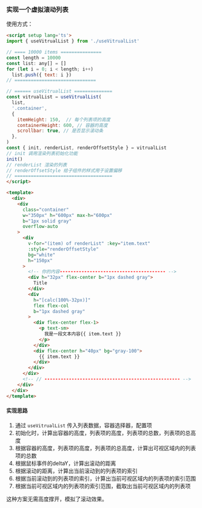 
### 实现一个虚拟滚动列表
使用方式：
```html
<script setup lang='ts'>
import { useVitrualList } from './useVitrualList'

// ==== 10000 items ===============
const length = 10000
const list: any[] = []
for (let i = 0; i < length; i++)
  list.push({ text: i })
// ==============================

// ====== useVitrualList ==============
const vitrualList = useVitrualList(
  list,
  '.container',
  {
    itemHeight: 150,  // 每个列表项的高度
    containerHeight: 600, // 容器的高度
    scrollbar: true, // 是否显示滚动条
  },
)
const { init, renderList, renderOffsetStyle } = vitrualList
// init 调用渲染列表初始化功能
init()
// renderList 渲染的列表
// renderOffsetStyle 给子组件的样式用于设置偏移
// ====================================
</script>

<template>
  <div>
    <div
      class="container"
      w="350px" h="600px" max-h="600px"
      b="1px solid gray"
      overflow-auto
    >
      <div
        v-for="(item) of renderList" :key="item.text"
        :style="renderOffsetStyle"
        bg="white"
        h="150px" 
      >
        <!-- 你的内容--------------------------------------- -->
        <div h="32px" flex-center b="1px dashed gray">
          Title
        </div>
        <div
          h="[calc(100%-32px)]"
          flex flex-col
          b="1px dashed gray"
        >
          <div flex-center flex-1>
            <p text-sm>
              我是一段文本内容{{ item.text }}
            </p>
          </div>
          <div flex-center h="40px" bg="gray-100">
            {{ item.text }}
          </div>
        </div>
      </div>
      <!-- // -------------------------------------------------- -->
    </div>
  </div>
</template>
```

#### 实现思路
1. 通过 `useVitrualList` 传入列表数据，容器选择器，配置项
2. 初始化时，计算出容器的高度，列表项的高度，列表项的总数，列表项的总高度
3. 根据容器的高度，列表项的高度，列表项的总高度，计算出可视区域内的列表项的总数
4. 根据鼠标事件的deltaY，计算出滚动的距离
5. 根据滚动的距离，计算出当前滚动到的列表项的索引
6. 根据当前滚动到的列表项的索引，计算出当前可视区域内的列表项的索引范围
7. 根据当前可视区域内的列表项的索引范围，截取出当前可视区域内的列表项

这种方案无需高度撑开，模拟了滚动效果。
